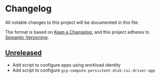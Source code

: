 # Changelog

All notable changes to this project will be documented in this file.

The format is based on [Keep a Changelog](https://keepachangelog.com/en/1.0.0/),
and this project adheres to [Semantic Versioning](https://semver.org/spec/v2.0.0.html).



## [Unreleased]
- Add script to configure apps using workload identity
- Add script to configure `gcp-compute-persistent-disk-csi-driver-app`


[Unreleased]: https://github.com/giantswarm/workload-identity-gcp-utils/tree/master
